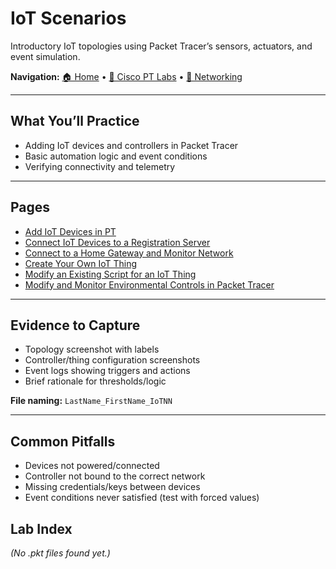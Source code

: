 # IoT Scenarios

Introductory IoT topologies using Packet Tracer’s sensors, actuators, and event simulation.

**Navigation:** [🏠 Home](../index.md) • [🧪 Cisco PT Labs](../Cisco%20Packet%20Tracer/README.md) • [🧰 Networking](../Networking/README.md)

---

## What You’ll Practice
- Adding IoT devices and controllers in Packet Tracer
- Basic automation logic and event conditions
- Verifying connectivity and telemetry

---

## Pages
- [Add IoT Devices in PT](./add-iot-devices-in-pt.html)
- [Connect IoT Devices to a Registration Server](Packet-Tracer/IoT/connect-iot-devices-to-a-registration-server.html)
- [Connect to a Home Gateway and Monitor Network](Packet-Tracer/IoT/connect-to-a-home-gateway-and-monitor-network.html)
- [Create Your Own IoT Thing](Packet-Tracer/IoT/create-your-own-iot-thing.html)
- [Modify an Existing Script for an IoT Thing](Packet-Tracer/IoT/modify-an-existing-script-for-an-iot-thing.html)
- [Modify and Monitor Environmental Controls in Packet Tracer](Packet-Tracer/IoT/modify-and-monitor-environmental-controls-in-packet-tracer.html)


---

## Evidence to Capture
- Topology screenshot with labels
- Controller/thing configuration screenshots
- Event logs showing triggers and actions
- Brief rationale for thresholds/logic

**File naming:** `LastName_FirstName_IoTNN`

---

## Common Pitfalls
- Devices not powered/connected
- Controller not bound to the correct network
- Missing credentials/keys between devices
- Event conditions never satisfied (test with forced values)

## Lab Index

<!-- AUTO-LIST:START -->
_(No .pkt files found yet.)_
<!-- AUTO-LIST:END -->

